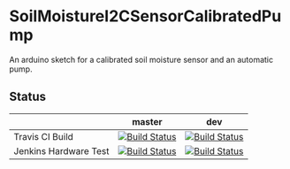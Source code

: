 # SoilMoistureI2CSensorCalibratedPump
An arduino sketch for a calibrated soil moisture sensor and an automatic pump.

## Status

|    | master | dev |
| ------------- | ------------- | ------------- |
| Travis CI Build  | [![Build Status](https://travis-ci.org/GreenSense/SoilMoistureI2CSensorCalibratedPump.svg?branch=master)](https://travis-ci.org/GreenSense/SoilMoistureI2CSensorCalibratedPump)  | [![Build Status](https://travis-ci.org/GreenSense/SoilMoistureI2CSensorCalibratedPump.svg?branch=dev)](https://travis-ci.org/GreenSense/SoilMoistureI2CSensorCalibratedPump)  |
| Jenkins Hardware Test  | [![Build Status](http://greensense.hopto.org:8080/job/GreenSense/job/SoilMoistureI2CSensorCalibratedPump/job/master/badge/icon)](http:/greensense.hopto.org:8080/job/GreenSense/job/SoilMoistureI2CSensorCalibratedPump/job/master/)  | [![Build Status](http://greensense.hopto.org:8080/job/GreenSense/job/SoilMoistureI2CSensorCalibratedPump/job/dev/badge/icon)](http:/greensense.hopto.org:8080/job/GreenSense/job/SoilMoistureI2CSensorCalibratedPump/job/dev/)  |

